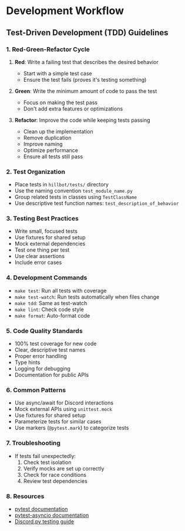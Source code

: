 # Development Workflow

## Test-Driven Development (TDD) Guidelines

### 1. Red-Green-Refactor Cycle
1. **Red**: Write a failing test that describes the desired behavior
   - Start with a simple test case
   - Ensure the test fails (proves it's testing something)

2. **Green**: Write the minimum amount of code to pass the test
   - Focus on making the test pass
   - Don't add extra features or optimizations

3. **Refactor**: Improve the code while keeping tests passing
   - Clean up the implementation
   - Remove duplication
   - Improve naming
   - Optimize performance
   - Ensure all tests still pass

### 2. Test Organization
- Place tests in `hillbot/tests/` directory
- Use the naming convention `test_module_name.py`
- Group related tests in classes using `TestClassName`
- Use descriptive test function names: `test_description_of_behavior`

### 3. Testing Best Practices
- Write small, focused tests
- Use fixtures for shared setup
- Mock external dependencies
- Test one thing per test
- Use clear assertions
- Include error cases

### 4. Development Commands
- `make test`: Run all tests with coverage
- `make test-watch`: Run tests automatically when files change
- `make tdd`: Same as test-watch
- `make lint`: Check code style
- `make format`: Auto-format code

### 5. Code Quality Standards
- 100% test coverage for new code
- Clear, descriptive test names
- Proper error handling
- Type hints
- Logging for debugging
- Documentation for public APIs

### 6. Common Patterns
- Use async/await for Discord interactions
- Mock external APIs using `unittest.mock`
- Use fixtures for shared setup
- Parameterize tests for similar cases
- Use markers (`@pytest.mark`) to categorize tests

### 7. Troubleshooting
- If tests fail unexpectedly:
  1. Check test isolation
  2. Verify mocks are set up correctly
  3. Check for race conditions
  4. Review test dependencies

### 8. Resources
- [pytest documentation](https://docs.pytest.org/)
- [pytest-asyncio documentation](https://pytest-asyncio.readthedocs.io/)
- [Discord.py testing guide](https://discordpy.readthedocs.io/en/stable/testing.html)

